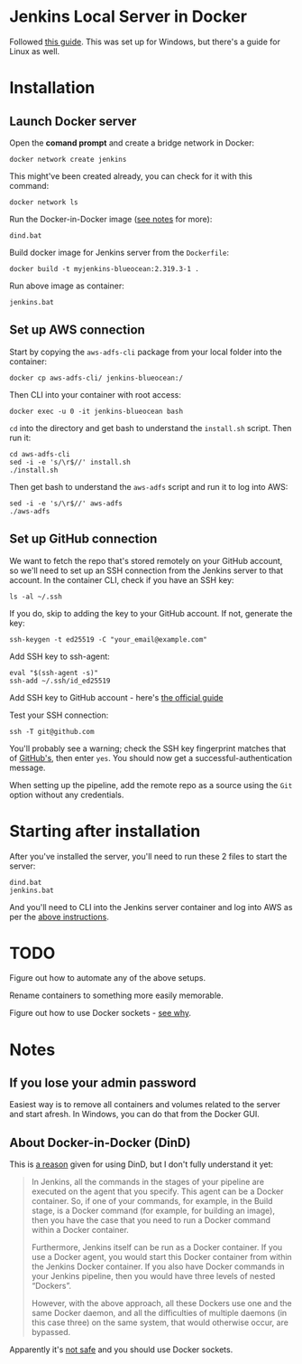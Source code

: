 # Jenkins Local Server in Docker

Followed [this guide](https://www.jenkins.io/doc/book/installing/docker/#setup-wizard). This was set up for Windows, but there's a guide for Linux as well.

# Installation

## Launch Docker server

Open the **comand prompt** and create a bridge network in Docker:

```
docker network create jenkins
```

This might've been created already, you can check for it with this command:
```
docker network ls
```

Run the Docker-in-Docker image ([see notes](#about-docker-in-docker-dind) for more):
```
dind.bat
```

Build docker image for Jenkins server from the `Dockerfile`:
```
docker build -t myjenkins-blueocean:2.319.3-1 .
```

Run above image as container:
```
jenkins.bat
```

## Set up AWS connection

Start by copying the `aws-adfs-cli` package from your local folder into the container:
```
docker cp aws-adfs-cli/ jenkins-blueocean:/
```

Then CLI into your container with root access:
```
docker exec -u 0 -it jenkins-blueocean bash
```

`cd` into the directory and get bash to understand the `install.sh` script. Then run it:
```
cd aws-adfs-cli
sed -i -e 's/\r$//' install.sh
./install.sh
```

Then get bash to understand the `aws-adfs` script and run it to log into AWS:
```
sed -i -e 's/\r$//' aws-adfs
./aws-adfs
```

## Set up GitHub connection

We want to fetch the repo that's stored remotely on your GitHub account, so we'll need to set up an SSH connection from the Jenkins server to that account. In the container CLI, check if you have an SSH key:
```
ls -al ~/.ssh
```

If you do, skip to adding the key to your GitHub account. If not, generate the key:
```
ssh-keygen -t ed25519 -C "your_email@example.com"
```

Add SSH key to ssh-agent:
```
eval "$(ssh-agent -s)"
ssh-add ~/.ssh/id_ed25519
```

Add SSH key to GitHub account - here's [the official guide](https://docs.github.com/en/authentication/connecting-to-github-with-ssh/adding-a-new-ssh-key-to-your-github-account)

Test your SSH connection:
```
ssh -T git@github.com
```

You'll probably see a warning; check the SSH key fingerprint matches that of [GitHub's](https://docs.github.com/en/authentication/keeping-your-account-and-data-secure/githubs-ssh-key-fingerprints), then enter `yes`. You should now get a successful-authentication message. 

When setting up the pipeline, add the remote repo as a source using the `Git` option without any credentials.

# Starting after installation

After you've installed the server, you'll need to run these 2 files to start the server:
```
dind.bat
jenkins.bat
```

And you'll need to CLI into the Jenkins server container and log into AWS as per the [above instructions](#set-up-aws-connection).

# TODO

Figure out how to automate any of the above setups.

Rename containers to something more easily memorable.

Figure out how to use Docker sockets - [see why](#about-docker-in-docker-dind).

# Notes

## If you lose your admin password

Easiest way is to remove all containers and volumes related to the server and start afresh. In Windows, you can do that from the Docker GUI.

## About Docker-in-Docker (DinD)

This is [a reason](https://itnext.io/docker-in-docker-521958d34efd) given for using DinD, but I don't fully understand it yet:

> In Jenkins, all the commands in the stages of your pipeline are executed on the agent that you specify. This agent can be a Docker container. So, if one of your commands, for example, in the Build stage, is a Docker command (for example, for building an image), then you have the case that you need to run a Docker command within a Docker container.
>
> Furthermore, Jenkins itself can be run as a Docker container. If you use a Docker agent, you would start this Docker container from within the Jenkins Docker container. If you also have Docker commands in your Jenkins pipeline, then you would have three levels of nested “Dockers”.
>
> However, with the above approach, all these Dockers use one and the same Docker daemon, and all the difficulties of multiple daemons (in this case three) on the same system, that would otherwise occur, are bypassed.

Apparently it's [not safe](https://jpetazzo.github.io/2015/09/03/do-not-use-docker-in-docker-for-ci/) and you should use Docker sockets.